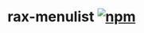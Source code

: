 # rax-menulist [![npm](https://img.shields.io/npm/v/rax-menulist.svg)](https://www.npmjs.com/package/rax-menulist)
